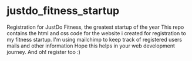# justdo_fitness_startup
Registration for JustDo Fitness, the greatest startup of the year
This repo contains the html and css code for the website i created for registration to my fitness startup. I'm using mailchimp to keep track of registered users mails and other information
Hope this helps in your web development journey. And oh! register too :)
